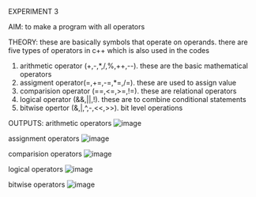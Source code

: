 EXPERIMENT 3 

AIM: to make a program with all operators 

THEORY: these are basically symbols that operate on operands. 
there are five types of operators in c++ which is also used in the codes 
1. arithmetic operator (+,-,*,/,%,++,--). these are the basic mathematical operators 
2. assigment operator(=,+=,-=,*=,/=). these are used to assign value 
3. comparision operator (==,<=,>=,!=). these are relational operators 
4. logical operator (&&,||,!). these are to combine conditional statements 
5. bitwise opertor (&,|,^,-,<<,>>). bit level operations

OUTPUTS: 
arithmetic operators 
![image](https://github.com/user-attachments/assets/b3f57bc1-59bc-4d95-93b0-887e39947c82)

assignment operators 
![image](https://github.com/user-attachments/assets/5544c791-41c0-4998-ab33-620c7ea7df7a)

comparision operators 
![image](https://github.com/user-attachments/assets/6a0be371-9cff-402d-b62b-bb9105acab69)

logical operators 
![image](https://github.com/user-attachments/assets/1e37a484-0e34-4458-9572-361215a02273)

bitwise operators
![image](https://github.com/user-attachments/assets/4310a960-c0ee-4d94-b0b0-5f7ea3443ca9)
